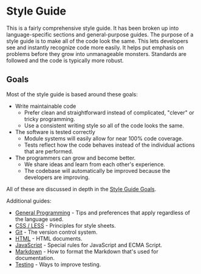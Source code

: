 Style Guide
===========

This is a fairly comprehensive style guide.  It has been broken up into language-specific sections and general-purpose guides.  The purpose of a style guide is to make all of the code look the same.  This lets developers see and instantly recognize code more easily.  It helps put emphasis on problems before they grow into unmanageable monsters.  Standards are followed and the code is typically more robust.


Goals
-----

Most of the style guide is based around these goals:

* Write maintainable code
    * Prefer clean and straightforward instead of complicated, "clever" or tricky programming.
    * Use a consistent writing style so all of the code looks the same.
* The software is tested correctly
    * Module systems will easily allow for near 100% code coverage.
    * Tests reflect how the code behaves instead of the individual actions that are performed.
* The programmers can grow and become better.
    * We share ideas and learn from each other's experience.
    * The codebase will automatically be improved because the developers are improving.

All of these are discussed in depth in the [Style Guide Goals](style-guide-goals.md).

Additional guides:

* [General Programming](style-guide-programming.md) - Tips and preferences that apply regardless of the language used.
* [CSS / LESS](style-guide-css.md) - Principles for style sheets.
* [Git](style-guide-git.md) - The version control system.
* [HTML](style-guide-html.md) - HTML documents.
* [JavaScript](style-guide-javascript.md) - Special rules for JavaScript and ECMA Script.
* [Markdown](style-guide-markdown.md) - How to format the Markdown that's used for documentation.
* [Testing](style-guide-testing.md) - Ways to improve testing.
